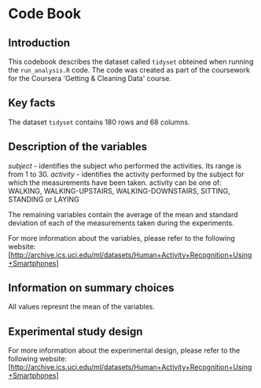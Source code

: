 # Code Book
## Introduction
This codebook describes the dataset called `tidyset` obteined when running the `run_analysis.R` code.
The code was created as part of the coursework for the Coursera 'Getting & Cleaning Data' course.

## Key facts
The dataset `tidyset` contains 180 rows and 68 columns.

## Description of the variables

*subject* - identifies the subject who performed the activities. Its range is from 1 to 30.
*activity* - identifies the activity performed by the subject for which the measurements have been taken. activity can be one of: WALKING, WALKING-UPSTAIRS, WALKING-DOWNSTAIRS, SITTING, STANDING or LAYING

The remaining variables contain the average of the mean and standard deviation of each of the measurements taken during the experiments.

For more information about the variables, please refer to the following website: [http://archive.ics.uci.edu/ml/datasets/Human+Activity+Recognition+Using+Smartphones]

## Information on summary choices

All values represnt the mean of the variables. 

## Experimental study design

For more information about the experimental design, please refer to the following website:
[http://archive.ics.uci.edu/ml/datasets/Human+Activity+Recognition+Using+Smartphones]
